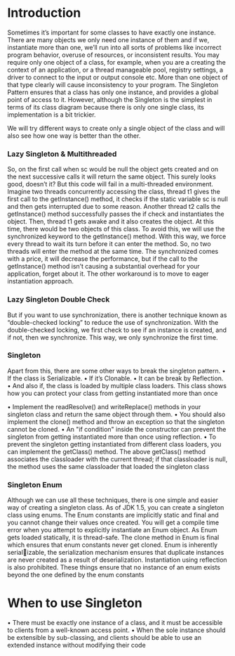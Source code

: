 # Introduction

Sometimes it’s important for some classes to have exactly one instance. There are many objects we only need one instance
of them and if we, instantiate more than one, we’ll run into all sorts of problems like incorrect program behavior, overuse of
resources, or inconsistent results.
You may require only one object of a class, for example, when you are a creating the context of an application, or a thread
manageable pool, registry settings, a driver to connect to the input or output console etc. More than one object of that type
clearly will cause inconsistency to your program.
The Singleton Pattern ensures that a class has only one instance, and provides a global point of access to it. However, although
the Singleton is the simplest in terms of its class diagram because there is only one single class, its implementation is a bit trickier.

We will try different ways to create only a single object of the class and will also see how one way is better than the other.

### Lazy Singleton & Multithreaded

So, on the first call when sc would be null the object gets created and on the next successive calls it will return the same object.
This surely looks good, doesn’t it? But this code will fail in a multi-threaded environment. Imagine two threads concurrently
accessing the class, thread t1 gives the first call to the getInstance() method, it checks if the static variable sc is null and
then gets interrupted due to some reason. Another thread t2 calls the getInstance() method successfully passes the if check
and instantiates the object. Then, thread t1 gets awake and it also creates the object. At this time, there would be two objects of
this class. To avoid this, we will use the synchronized keyword to the getInstance() method. With this way, we force every thread
to wait its turn before it can enter the method. So, no two threads will enter the method at the same time. The synchronized comes with a price, it will decrease the performance, but if the call to the getInstance() method isn’t causing a substantial
overhead for your application, forget about it. The other workaround is to move to eager instantiation approach.

### Lazy Singleton Double Check

But if you want to use synchronization, there is another technique known as “double-checked locking” to reduce the use of
synchronization. With the double-checked locking, we first check to see if an instance is created, and if not, then we synchronize.
This way, we only synchronize the first time.


### Singleton

Apart from this, there are some other ways to break the singleton pattern.
• If the class is Serializable.
• If it’s Clonable.
• It can be break by Reflection.
• And also if, the class is loaded by multiple class loaders.
This class shows how you can protect your class from getting instantiated more than once

• Implement the readResolve() and writeReplace() methods in your singleton class and return the same object through them.
• You should also implement the clone() method and throw an exception so that the singleton cannot be cloned.
• An "if condition" inside the constructor can prevent the singleton from getting instantiated more than once using reflection.
• To prevent the singleton getting instantiated from different class loaders, you can implement the getClass() method. The
above getClass() method associates the classloader with the current thread; if that classloader is null, the method uses the
same classloader that loaded the singleton class

### Singleton Enum

Although we can use all these techniques, there is one simple and easier way of creating a singleton class. As of JDK 1.5, you
can create a singleton class using enums. The Enum constants are implicitly static and final and you cannot change their values
once created.
You will get a compile time error when you attempt to explicitly instantiate an Enum object. As Enum gets loaded statically, it is
thread-safe. The clone method in Enum is final which ensures that enum constants never get cloned. Enum is inherently serializable, the serialization mechanism ensures that duplicate instances are never created as a result of deserialization. Instantiation
using reflection is also prohibited. These things ensure that no instance of an enum exists beyond the one defined by the enum
constants

# When to use Singleton

• There must be exactly one instance of a class, and it must be accessible to clients from a well-known access point.
• When the sole instance should be extensible by sub-classing, and clients should be able to use an extended instance without modifying their code